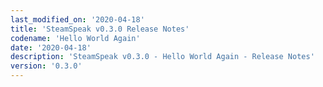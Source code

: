 ```yaml
---
last_modified_on: '2020-04-18'
title: 'SteamSpeak v0.3.0 Release Notes'
codename: 'Hello World Again'
date: '2020-04-18'
description: 'SteamSpeak v0.3.0 - Hello World Again - Release Notes'
version: '0.3.0'
---
```

